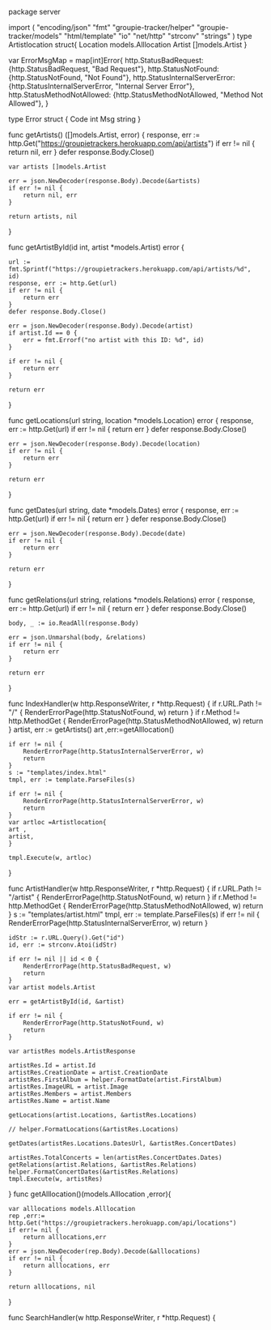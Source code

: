 package server

import (
	"encoding/json"
	"fmt"
	"groupie-tracker/helper"
	"groupie-tracker/models"
	"html/template"
	"io"
	"net/http"
	"strconv"
	"strings"
)
type Artistlocation struct{
	Location models.Alllocation
	Artist []models.Artist
}

var ErrorMsgMap = map[int]Error{
	http.StatusBadRequest:          {http.StatusBadRequest, "Bad Request"},
	http.StatusNotFound:            {http.StatusNotFound, "Not Found"},
	http.StatusInternalServerError: {http.StatusInternalServerError, "Internal Server Error"},
	http.StatusMethodNotAllowed:    {http.StatusMethodNotAllowed, "Method Not Allowed"},
}

type Error struct {
	Code int
	Msg  string
}

func getArtists() ([]models.Artist, error) {
	response, err := http.Get("https://groupietrackers.herokuapp.com/api/artists")
	if err != nil {
		return nil, err
	}
	defer response.Body.Close()

	var artists []models.Artist

	err = json.NewDecoder(response.Body).Decode(&artists)
	if err != nil {
		return nil, err
	}

	return artists, nil
}

func getArtistById(id int, artist *models.Artist) error {

	url := fmt.Sprintf("https://groupietrackers.herokuapp.com/api/artists/%d", id)
	response, err := http.Get(url)
	if err != nil {
		return err
	}
	defer response.Body.Close()

	err = json.NewDecoder(response.Body).Decode(artist)
	if artist.Id == 0 {
		err = fmt.Errorf("no artist with this ID: %d", id)
	}

	if err != nil {
		return err
	}

	return err
}

func getLocations(url string, location *models.Location) error {
	response, err := http.Get(url)
	if err != nil {
		return err
	}
	defer response.Body.Close()

	err = json.NewDecoder(response.Body).Decode(location)
	if err != nil {
		return err
	}

	return err
}

func getDates(url string, date *models.Dates) error {
	response, err := http.Get(url)
	if err != nil {
		return err
	}
	defer response.Body.Close()

	err = json.NewDecoder(response.Body).Decode(date)
	if err != nil {
		return err
	}

	return err
}

func getRelations(url string, relations *models.Relations) error {
	response, err := http.Get(url)
	if err != nil {
		return err
	}
	defer response.Body.Close()

	body, _ := io.ReadAll(response.Body)

	err = json.Unmarshal(body, &relations)
	if err != nil {
		return err
	}

	return err
}

func IndexHandler(w http.ResponseWriter, r *http.Request) {
	if r.URL.Path != "/" {
		RenderErrorPage(http.StatusNotFound, w)
		return
	}
	if r.Method != http.MethodGet {
		RenderErrorPage(http.StatusMethodNotAllowed, w)
		return
	}
	artist, err := getArtists()
	 art ,err:=getAlllocation()

	if err != nil {
		RenderErrorPage(http.StatusInternalServerError, w)
		return
	}
	s := "templates/index.html"
	tmpl, err := template.ParseFiles(s)

	if err != nil {
		RenderErrorPage(http.StatusInternalServerError, w)
		return
	}
	var artloc =Artistlocation{
	art ,
	artist,
	}

	tmpl.Execute(w, artloc)
}

func ArtistHandler(w http.ResponseWriter, r *http.Request) {
	if r.URL.Path != "/artist" {
		RenderErrorPage(http.StatusNotFound, w)
		return
	}
	if r.Method != http.MethodGet {
		RenderErrorPage(http.StatusMethodNotAllowed, w)
		return
	}
	s := "templates/artist.html"
	tmpl, err := template.ParseFiles(s)
	if err != nil {
		RenderErrorPage(http.StatusInternalServerError, w)
		return
	}

	idStr := r.URL.Query().Get("id")
	id, err := strconv.Atoi(idStr)

	if err != nil || id < 0 {
		RenderErrorPage(http.StatusBadRequest, w)
		return
	}
	var artist models.Artist

	err = getArtistById(id, &artist)

	if err != nil {
		RenderErrorPage(http.StatusNotFound, w)
		return
	}

	var artistRes models.ArtistResponse

	artistRes.Id = artist.Id
	artistRes.CreationDate = artist.CreationDate
	artistRes.FirstAlbum = helper.FormatDate(artist.FirstAlbum)
	artistRes.ImageURL = artist.Image
	artistRes.Members = artist.Members
	artistRes.Name = artist.Name

	getLocations(artist.Locations, &artistRes.Locations)

	// helper.FormatLocations(&artistRes.Locations)

	getDates(artistRes.Locations.DatesUrl, &artistRes.ConcertDates)

	artistRes.TotalConcerts = len(artistRes.ConcertDates.Dates)
	getRelations(artist.Relations, &artistRes.Relations)
	helper.FormatConcertDates(&artistRes.Relations)
	tmpl.Execute(w, artistRes)

}
func getAlllocation()(models.Alllocation ,error){

	var alllocations models.Alllocation
	rep ,err:= http.Get("https://groupietrackers.herokuapp.com/api/locations") 
	if err!= nil {
		return alllocations,err
	}
	err = json.NewDecoder(rep.Body).Decode(&alllocations)
	if err != nil {
		return alllocations, err
	}

	return alllocations, nil
}


func SearchHandler(w http.ResponseWriter, r *http.Request) {